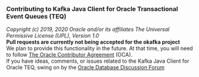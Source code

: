 ### Contributing to Kafka Java Client for  Oracle Transactional Event Queues (TEQ) ###
_Copyright (c) 2019, 2020 Oracle and/or its affiliates The Universal Permissive License (UPL), Version 1.0_  
**Pull requests are currently not being accepted for the okafka project**  
We plan to provide this functionality in the future. At that time, you will need to follow [The Oracle Contributor Agreement](https://www.oracle.com/technetwork/community/oca-486395.html) (OCA).   
If you have ideas, comments, or issues related to the Kafka Java Client for Oracle TEQ, swing on by the [Oracle Database Discussion Forum](https://community.oracle.com/community/development_tools/oracle-jet)


